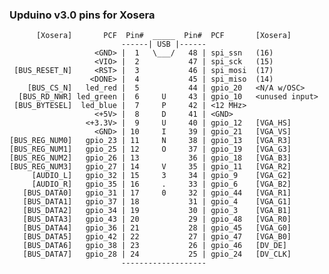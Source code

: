 
### Upduino v3.0 pins for Xosera

          [Xosera]       PCF  Pin#  _____  Pin#  PCF       [Xosera]
                             ------| USB |------
                       <GND> |  1   \___/   48 | spi_ssn   (16)
                       <VIO> |  2           47 | spi_sck   (15)
     [BUS_RESET_N]     <RST> |  3           46 | spi_mosi  (17)
                      <DONE> |  4           45 | spi_miso  (14)
        [BUS_CS_N]   led_red |  5           44 | gpio_20   <N/A w/OSC>
      [BUS_RD_NWR] led_green |  6     U     43 | gpio_10   <unused input>
     [BUS_BYTESEL]  led_blue |  7     P     42 | <12 MHz>
                       <+5V> |  8     D     41 | <GND>
                     <+3.3V> |  9     U     40 | gpio_12   [VGA_HS]
                       <GND> | 10     I     39 | gpio_21   [VGA_VS]
    [BUS_REG_NUM0]   gpio_23 | 11     N     38 | gpio_13   [VGA_R3]
    [BUS_REG_NUM1]   gpio_25 | 12     O     37 | gpio_19   [VGA_G3]
    [BUS_REG_NUM2]   gpio_26 | 13           36 | gpio_18   [VGA_B3]
    [BUS_REG_NUM3]   gpio_27 | 14     V     35 | gpio_11   [VGA_R2]
         [AUDIO_L]   gpio_32 | 15     3     34 | gpio_9    [VGA_G2]
         [AUDIO_R]   gpio_35 | 16     .     33 | gpio_6    [VGA_B2]
       [BUS_DATA0]   gpio_31 | 17     0     32 | gpio_44   [VGA_R1]
       [BUS_DATA1]   gpio_37 | 18           31 | gpio_4    [VGA_G1]
       [BUS_DATA2]   gpio_34 | 19           30 | gpio_3    [VGA_B1]
       [BUS_DATA3]   gpio_43 | 20           29 | gpio_48   [VGA_R0]
       [BUS_DATA4]   gpio_36 | 21           28 | gpio_45   [VGA_G0]
       [BUS_DATA5]   gpio_42 | 22           27 | gpio_47   [VGA_B0]
       [BUS_DATA6]   gpio_38 | 23           26 | gpio_46   [DV_DE]
       [BUS_DATA7]   gpio_28 | 24           25 | gpio_24   [DV_CLK]
                             -------------------
